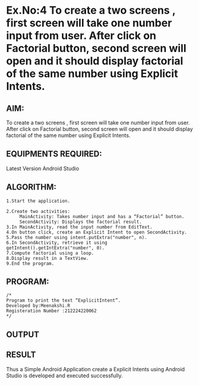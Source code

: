 # Ex.No:4 To create a two screens , first screen will take one number input from user. After click on Factorial button, second screen will open and it should display factorial of the same number using Explicit Intents.


## AIM:

To create a two screens , first screen will take one number input from user. After click on Factorial button, second screen will open and it should display factorial of the same number using Explicit Intents.


## EQUIPMENTS REQUIRED:

Latest Version Android Studio

## ALGORITHM:
```
1.Start the application.

2.Create two activities:
     MainActivity: Takes number input and has a “Factorial” button.
     SecondActivity: Displays the factorial result.
3.In MainActivity, read the input number from EditText.
4.On button click, create an Explicit Intent to open SecondActivity.
5.Pass the number using intent.putExtra("number", n).
6.In SecondActivity, retrieve it using getIntent().getIntExtra("number", 0).
7.Compute factorial using a loop.
8.Display result in a TextView.
9.End the program.
```

## PROGRAM:
```
/*
Program to print the text “ExplicitIntent”.
Developed by:Meenakshi.R
Registeration Number :212224220062
*/
```

## OUTPUT




## RESULT
Thus a Simple Android Application create a Explicit Intents using Android Studio is developed and executed successfully.



